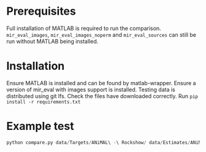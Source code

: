 # Prerequisites

Full installation of MATLAB is required to run the comparison. ```mir_eval_images```, ```mir_eval_images_noperm``` and ```mir_eval_sources``` can still be run without MATLAB being installed.

# Installation

Ensure MATLAB is installed and can be found by matlab-wrapper. Ensure a version of mir_eval with images support is installed. Testing data is distributed using git lfs. Check the files have downloaded correctly. Run ```pip install -r requirements.txt```

# Example test

```python
python compare.py data/Targets/ANiMAL\ -\ Rockshow/ data/Estimates/ANiMAL\ -\ Rockshow/
```
